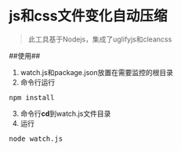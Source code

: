 js和css文件变化自动压缩
===================

> 此工具基于Nodejs，集成了uglifyjs和cleancss

##使用##

1. watch.js和package.json放置在需要监控的根目录
2. 命令行运行
<pre>npm install</pre>
3. 命令行**cd**到watch.js文件目录
4. 运行
<pre>
node watch.js
</pre>

